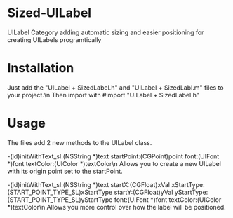 Sized-UILabel
=============

UILabel Category adding automatic sizing and easier positioning for creating UILabels programtically

Installation
=============
Just add the "UILabel + SizedLabel.h" and "UILabel + SizedLabl.m" files to your project.\n
Then import with #import "UILabel + SizedLabel.h"

Usage
=============
The files add 2 new methods to the UILabel class.

-(id)initWithText_sl:(NSString *)text startPoint:(CGPoint)point font:(UIFont *)font textColor:(UIColor *)textColor\n
Allows you to create a new UILabel with its origin point set to the startPoint.

-(id)initWithText_sl:(NSString *)text startX:(CGFloat)xVal xStartType:(START_POINT_TYPE_SL)xStartType startY:(CGFloat)yVal yStartType:(START_POINT_TYPE_SL)yStartType font:(UIFont *)font textColor:(UIColor *)textColor\n
Allows you more control over how the label will be positioned. 
